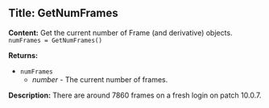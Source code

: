 ## Title: GetNumFrames

**Content:**
Get the current number of Frame (and derivative) objects.
`numFrames = GetNumFrames()`

**Returns:**
- `numFrames`
  - *number* - The current number of frames.

**Description:**
There are around 7860 frames on a fresh login on patch 10.0.7.